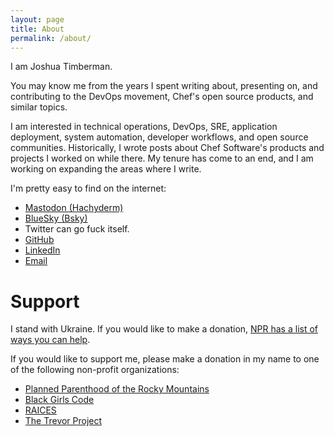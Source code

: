 ```yaml
---
layout: page
title: About
permalink: /about/
---
```


I am Joshua Timberman.

You may know me from the years I spent writing about, presenting on, and contributing to the DevOps movement, Chef's open source products, and similar topics.

I am interested in technical operations, DevOps, SRE, application deployment, system automation, developer workflows, and open source communities. Historically, I wrote posts about Chef Software's products and projects I worked on while there. My tenure has come to an end, and I am working on expanding the areas where I write.

I'm pretty easy to find on the internet:

* <a rel="me" href="https://hachyderm.io/@jtimberman">Mastodon (Hachyderm)</a>
* <a rel="me" href="https://bsky.app/profile/jtimberman.bsky.social">BlueSky (Bsky)</a>
* Twitter can go fuck itself.
* [GitHub](https://github.com/jtimberman)
* [LinkedIn](https://www.linkedin.com/in/jtimberman/)
* [Email](mailto:blog@housepub.org)

# Support

I stand with Ukraine. If you would like to make a donation, [NPR has a list of ways you can help](https://www.npr.org/2022/02/25/1082992947/ukraine-support-help).

If you would like to support me, please make a donation in my name to one of the following non-profit organizations:

* [Planned Parenthood of the Rocky Mountains](https://www.weareplannedparenthood.org/cOJVhOyrzkq4uBcxVekXFA2?sourceid=1000065&affiliateID=090210)
* [Black Girls Code](https://donorbox.org/support-black-girls-code)
* [RAICES](https://www.raicestexas.org/ways-to-give/donate/)
* [The Trevor Project](https://give.thetrevorproject.org/campaign/637912/donate)
